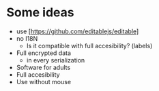# Some ideas

- use [https://github.com/editablejs/editable] 
- no I18N
  - Is it compatible with full accesibility? (labels)
- Full encrypted data
  - in every serialization
- Software for adults
- Full accesibility
- Use without mouse